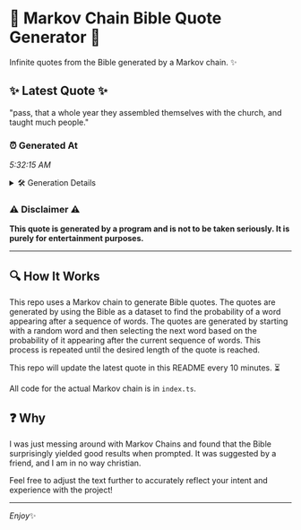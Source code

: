 # 📖 Markov Chain Bible Quote Generator 📖

Infinite quotes from the Bible generated by a Markov chain. ✨

## ✨ Latest Quote ✨
"pass, that a whole year they assembled themselves with the church, and taught much people."

### ⏰ Generated At
*5:32:15 AM*

<details>
    <summary>🛠️ Generation Details</summary>
    <p>
        <strong>🌱 Seed:</strong> pass,<br>
        <strong>🔄 Iterations:</strong> 14<br>
        <strong>📜 Context History:</strong><br>[ pass, ]: that<br>[ pass,, that ]: a<br>[ pass,, that, a ]: whole<br>[ pass,, that, a, whole ]: year<br>[ pass,, that, a, whole, year ]: they<br>[ pass,, that, a, whole, year, they ]: assembled<br>[ that, a, whole, year, they, assembled ]: themselves<br>[ a, whole, year, they, assembled, themselves ]: with<br>[ whole, year, they, assembled, themselves, with ]: the<br>[ year, they, assembled, themselves, with, the ]: church,<br>[ they, assembled, themselves, with, the, church, ]: and<br>[ assembled, themselves, with, the, church,, and ]: taught<br>[ themselves, with, the, church,, and, taught ]: much<br>[ with, the, church,, and, taught, much ]: people.<br>
    </p>
</details>

### ⚠️ Disclaimer ⚠️
**This quote is generated by a program and is not to be taken seriously. It is purely for entertainment purposes.**

---

## 🔍 How It Works

This repo uses a Markov chain to generate Bible quotes. The quotes are generated by using the Bible as a dataset to find the probability of a word appearing after a sequence of words. The quotes are generated by starting with a random word and then selecting the next word based on the probability of it appearing after the current sequence of words. This process is repeated until the desired length of the quote is reached.

This repo will update the latest quote in this README every 10 minutes. ⏳

All code for the actual Markov chain is in `index.ts`.

## ❓ Why

I was just messing around with Markov Chains and found that the Bible surprisingly yielded good results when prompted. 
It was suggested by a friend, and I am in no way christian.

Feel free to adjust the text further to accurately reflect your intent and experience with the project!

---

*Enjoy*✨
